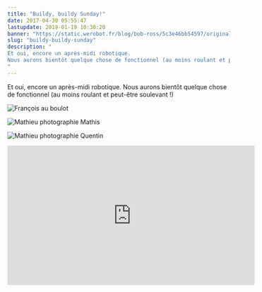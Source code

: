 ```yaml
---
title: "Buildy, buildy Sunday!"
date: 2017-04-30 05:55:47
lastupdate: 2019-01-19 10:30:20
banner: "https://static.werobot.fr/blog/bob-ross/5c3e46bb54597/original.jpg"
slug: "buildy-buildy-sunday"
description: " 
Et oui, encore un après-midi robotique.
Nous aurons bientôt quelque chose de fonctionnel (au moins roulant et peut-être soulevant !)
"
---
```

Et oui, encore un après-midi robotique.
Nous aurons bientôt quelque chose de fonctionnel (au moins roulant et peut-être soulevant !)

![François au boulot](https://static.werobot.fr/blog/bob-ross/5c3e46bbe769b/50.jpg "François au boulot")

![Mathieu photographie Mathis](https://static.werobot.fr/blog/bob-ross/5c3e46bc6afbe/50.jpg "Mathieu photographie Mathis à son insu")

![Mathieu photographie Quentin](https://static.werobot.fr/blog/bob-ross/5c3e46bcdddd8/50.jpg "Mathieu photographie Quentin")

<iframe width="560" height="315" src="https://www.youtube-nocookie.com/embed/8R3owSsPnFc" frameborder="0" allow="accelerometer; autoplay; encrypted-media; gyroscope; picture-in-picture" allowfullscreen></iframe>
    